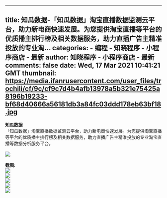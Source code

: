 
---
title: 知瓜数据-「知瓜数据」淘宝直播数据监测云平台，助力新电商快速发展。为您提供淘宝直播等平台的优质播主排行榜及相关数据服务，助力直播广告主精准投放的专业淘...
categories: 
    - 编程
    - 知晓程序 - 小程序商店 - 最新
author: 知晓程序 - 小程序商店 - 最新
comments: false
date: Wed, 17 Mar 2021 10:41:21 GMT
thumbnail: https://media.ifanrusercontent.com/user_files/trochili/cf/9c/cf9c7d4b4afb13978a5b321e75425a8196b19233-bf68d40666a56181db3a84fc03ddd178eb63bf18.jpg
---

<div>   
<strong>知瓜数据</strong><br>
          「知瓜数据」淘宝直播数据监测云平台，助力新电商快速发展。为您提供淘宝直播等平台的优质播主排行榜及相关数据服务，助力直播广告主精准投放的专业淘宝直播等数据分析服务平台。<br><br>
          <img src="https://media.ifanrusercontent.com/user_files/trochili/cf/9c/cf9c7d4b4afb13978a5b321e75425a8196b19233-bf68d40666a56181db3a84fc03ddd178eb63bf18.jpg" referrerpolicy="no-referrer"><br><br>
          <strong>截图:</strong><br>
          <img src="https://media.ifanrusercontent.com/user_files/trochili/7c/58/7c5804aefef17f36369304f89046c23e7d071519-1a3828bc1224db8f30135374bbe0c63fd1e080b9.jpg" referrerpolicy="no-referrer"><br><img src="https://media.ifanrusercontent.com/user_files/trochili/23/2b/232b21b5593b2bad638e45f8216080d5f0977476-02ac2a9175b7e530aa5a7b8f6187cd34e8440713.jpg" referrerpolicy="no-referrer"><br><img src="https://media.ifanrusercontent.com/user_files/trochili/3c/5e/3c5e4863c0c78e752040b15ee2e7052e4765275d-c810a88f09994118524d56beae0ea8a9c54a6278.jpg" referrerpolicy="no-referrer"><br><img src="https://media.ifanrusercontent.com/user_files/trochili/78/50/78500370e7aa86e23bd24eab866b31a12762e05d-9a516a19b94f9615001ef622fb90fb1abce89e9c.jpg" referrerpolicy="no-referrer"><br><img src="https://media.ifanrusercontent.com/user_files/trochili/e7/88/e7888bd5199fae18aba5344fe8dc5fcb9260092e-788569a9d9f89738c8bbf1ceb693d30241a9bbff.jpg" referrerpolicy="no-referrer"><br>
          
</div>
            